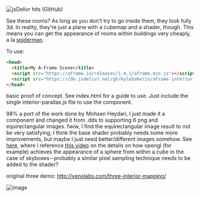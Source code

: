 <!-- github -->
![jsDelivr hits (GitHub)](https://img.shields.io/jsdelivr/gh/hm/kylebakerio/aframe-interior-parallax-mapping)

See these rooms? As long as you don't try to go inside them, they look fully 3d. In reality, they're just a plane with a cubemap and a shader, though. This means you can get the appearance of rooms within buildings very cheaply, a la [spiderman](https://www.youtube.com/watch?v=eX7x1mJrQJs).

To use:

```html
<head>
  <title>My A-Frame Scene</title>
  <script src="https://aframe.io/releases/1.4.1/aframe.min.js"></script>
  <script src="https://cdn.jsdelivr.net/gh/kylebakerio/aframe-interior-parallax-mapping@1.0.0/interior-parallax.js"></script>
</head>
```

basic proof of concept. See index.html for a guide to use. Just include the single interior-parallax.js file to use the component.

98% a port of the work done by Mohsen Heydari, I just made it a component and changed it from .dds to supporting 6 png and equirectangular images. fwiw, I find the equirectangular image result to not be very satisfying; I think the base shader probably needs some more improvements, but maybe I just need better/different images somehow. See [here](https://github.com/mohsenheydari/three-interior-mapping/issues/1), where I reference [this video](https://youtu.be/QYvi1akO_Po?t=79) on the details on how opengl (for example) achieves the appearance of a sphere from within a cube in the case of skyboxes--probably a similar pixel sampling technique needs to be added to the shader?

original three demo:
http://venolabs.com/three-interior-mapping/

![image](https://user-images.githubusercontent.com/6391152/221391517-899eda8c-9299-4756-b2f2-d15e99442867.png)
